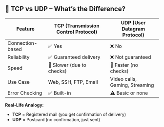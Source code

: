 ## 🔁 TCP vs UDP – What’s the Difference?

| Feature          | TCP (Transmission Control Protocol) | UDP (User Datagram Protocol) |
|------------------|-------------------------------------|------------------------------|
| Connection-based | ✅ Yes                              | ❌ No                         |
| Reliability      | ✅ Guaranteed delivery               | ❌ Not guaranteed             |
| Speed            | 🐢 Slower (due to checks)            | 🚀 Faster (no checks)         |
| Use Case         | Web, SSH, FTP, Email                | Video calls, Gaming, Streaming |
| Error Checking   | ✅ Built-in                          | ⚠️ Basic or none              |

**Real-Life Analogy:**
- **TCP** = Registered mail (you get confirmation of delivery)
- **UDP** = Postcard (no confirmation, just sent)
